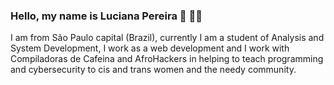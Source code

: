 ### Hello, my name is Luciana Pereira 👋 :woman_technologist:	

I am from São Paulo capital (Brazil), currently I am a student of Analysis and System Development, I work as a web development and I work with Compiladoras de Cafeina and AfroHackers in helping to teach programming and cybersecurity to cis and trans women and the needy community.

<!--
**Lu-Pereira/Lu-Pereira** is a ✨ _special_ ✨ repository because its `README.md` (this file) appears on your GitHub profile.

Here are some ideas to get you started:

- 🔭 I’m currently working on ...
- 🌱 I’m currently learning ...
- 👯 I’m looking to collaborate on ...
- 🤔 I’m looking for help with ...
- 💬 Ask me about ...
- 📫 How to reach me: ...
- 😄 Pronouns: ...
- ⚡ Fun fact: ...
-->
